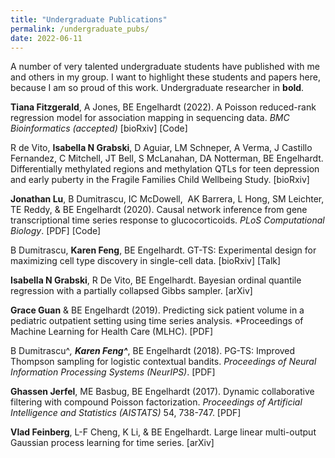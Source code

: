 ```yaml
---
title: "Undergraduate Publications"
permalink: /undergraduate_pubs/
date: 2022-06-11
---
```


A number of very talented undergraduate students have published with me and others in my group. I want to highlight these students and papers here, because I am so proud of this work. Undergraduate researcher in **bold**.

**Tiana Fitzgerald**, A Jones, BE Engelhardt (2022). A Poisson reduced-rank regression model for association mapping in sequencing data. *BMC Bioinformatics (accepted)* [bioRxiv] [Code]

R de Vito, **Isabella N Grabski**, D Aguiar, LM Schneper, A Verma, J Castillo Fernandez, C Mitchell, JT Bell, S McLanahan, DA Notterman, BE Engelhardt. Differentially methylated regions and methylation QTLs for teen depression and early puberty in the Fragile Families Child Wellbeing Study. [bioRxiv]

**Jonathan Lu**, B Dumitrascu, IC McDowell,  AK Barrera, L Hong, SM Leichter, TE Reddy, & BE Engelhardt (2020). Causal network inference from gene transcriptional time series response to glucocorticoids. *PLoS Computational Biology*. [PDF] [Code]

B Dumitrascu, **Karen Feng**, BE Engelhardt. GT-TS: Experimental design for maximizing cell type discovery in single-cell data. [bioRxiv] [Talk]

**Isabella N Grabski**, R De Vito, BE Engelhardt. Bayesian ordinal quantile regression with a partially collapsed Gibbs sampler. [arXiv]

**Grace Guan** & BE Engelhardt (2019). Predicting sick patient volume in a pediatric outpatient setting using time series analysis. *Proceedings of Machine Learning for Health Care (MLHC). [PDF]

B Dumitrascu^*, **Karen Feng^***, BE Engelhardt (2018). PG-TS: Improved Thompson sampling for logistic contextual bandits. *Proceedings of Neural Information Processing Systems (NeurIPS)*. [PDF]

**Ghassen Jerfel**, ME Basbug, BE Engelhardt (2017). Dynamic collaborative filtering with compound Poisson factorization. *Proceedings of Artificial Intelligence and Statistics (AISTATS)* 54, 738-747. [PDF]

**Vlad Feinberg**, L-F Cheng, K Li, & BE Engelhardt. Large linear multi-output Gaussian process learning for time series. [arXiv]

